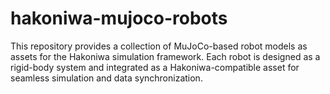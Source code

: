 # hakoniwa-mujoco-robots
This repository provides a collection of MuJoCo-based robot models as assets for the Hakoniwa simulation framework.   Each robot is designed as a rigid-body system and integrated as a Hakoniwa-compatible asset for seamless simulation and data synchronization.
